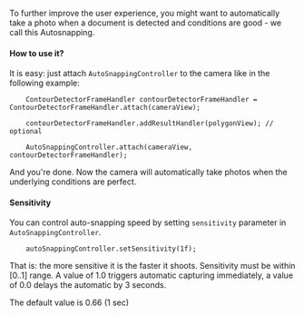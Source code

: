 To further improve the user experience, you might want to automatically take a photo when a document is detected and conditions are good - we call this Autosnapping.

#### How to use it?

It is easy: just attach `AutoSnappingController` to the camera like in the following example:

        ContourDetectorFrameHandler contourDetectorFrameHandler = ContourDetectorFrameHandler.attach(cameraView);
       
        contourDetectorFrameHandler.addResultHandler(polygonView); // optional

        AutoSnappingController.attach(cameraView, contourDetectorFrameHandler);

And you're done. Now the camera will automatically take photos when the underlying conditions are perfect.

#### Sensitivity

You can control auto-snapping speed by setting `sensitivity` parameter in `AutoSnappingController`. 

        autoSnappingController.setSensitivity(1f);

That is: the more sensitive it is the faster it shoots. Sensitivity must be within [0..1] range. A value of 1.0 triggers automatic capturing immediately, a value of 0.0 delays the automatic by 3 seconds.

The default value is 0.66 (1 sec)

